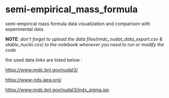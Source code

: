 # semi-empirical_mass_formula
semi-empirical mass formula data visualization and comparison with experimental data

**NOTE**: *don't forget to upload the data files(nndc_nudat_data_export.csv & stable_nuclei.csv)  to the notebook whenever you need to run or modify the code*

the used data links are listed below :

https://www.nndc.bnl.gov/nudat3/

https://www-nds.iaea.org/
  
https://www.nndc.bnl.gov/nudat3/indx_sigma.jsp
